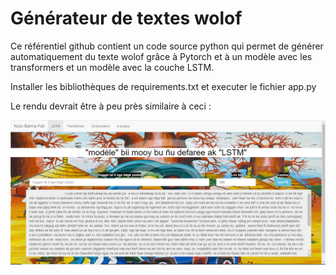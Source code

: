 # Générateur de textes wolof

Ce référentiel github contient un code source python qui permet de générer automatiquement du texte wolof grâce à Pytorch et à un modèle avec les transformers et un modèle avec la couche LSTM.

Installer les bibliothèques de requirements.txt et executer le fichier app.py

Le rendu devrait être à peu près similaire à ceci :


<img src="kocc.png" alt="Image web de Kocc notre appli">
